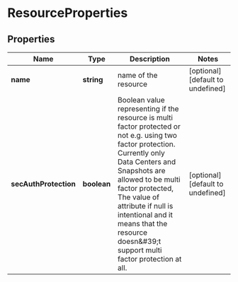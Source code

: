 # ResourceProperties

## Properties
| Name | Type | Description | Notes |
| ------------ | ------------- | ------------- | ------------- |
| **name** | **string** | name of the resource | [optional] [default to undefined] |
| **secAuthProtection** | **boolean** | Boolean value representing if the resource is multi factor protected or not e.g. using two factor protection. Currently only Data Centers and Snapshots are allowed to be multi factor protected, The value of attribute if null is intentional and it means that the resource doesn\&#39;t support multi factor protection at all. | [optional] [default to undefined] |



